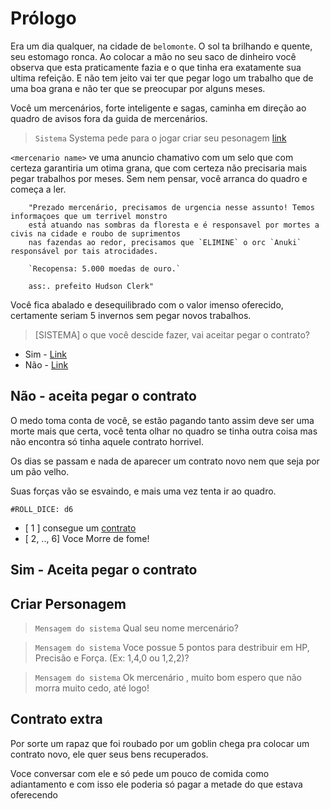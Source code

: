 # Prólogo

Era um dia qualquer, na cidade de `belomonte`. O sol ta brilhando e quente, seu estomago ronca.
Ao colocar a mão no seu saco de dinheiro você observa que esta praticamente fazia e o que tinha era exatamente sua ultima refeição.
E não tem jeito vai ter que pegar logo um trabalho que de uma boa grana e não ter que se preocupar por alguns meses.

Você um mercenários, forte inteligente e sagas, caminha em direção ao quadro de avisos fora da guida de mercenários.


> `Sistema` Systema pede para o jogar criar seu pesonagem [link](#criar-personagem)


`<mercenario name>` ve uma anuncio chamativo com um selo que com certeza garantiria um otima grana, que com certeza não precisaria mais pegar trabalhos por meses.
Sem nem pensar, você arranca do quadro e começa a ler.

        "Prezado mercenário, precisamos de urgencia nesse assunto! Temos informaçoes que um terrivel monstro
        está atuando nas sombras da floresta e é responsavel por mortes a civis na cidade e roubo de suprimentos 
        nas fazendas ao redor, precisamos que `ELIMINE` o orc `Anuki` responsável por tais atrocidades.
        
        `Recopensa: 5.000 moedas de ouro.`
        
        ass:. prefeito Hudson Clerk"

Você fica abalado e desequilibrado com o valor imenso oferecido, certamente seriam 5 invernos sem pegar novos trabalhos.

> [SISTEMA] o que você descide fazer, vai aceitar pegar o contrato?
- Sim - [Link](#não-aceita-pegar-o-contrato)
- Não - [Link](#não---aceita-pegar-o-contrato)


## Não - aceita pegar o contrato

O medo toma conta de você, se estão pagando tanto assim deve ser uma morte mais que certa, você tenta olhar no quadro se tinha outra coisa mas não encontra só tinha aquele contrato horrivel.

Os dias se passam e nada de aparecer um contrato novo nem que seja por um pão velho.

Suas forças vão se esvaindo, e mais uma vez tenta ir ao quadro.

`#ROLL_DICE: d6`

- [ 1 ] consegue um [contrato](#contrato-extra)
- [ 2, .., 6] Voce Morre de fome!

## Sim - Aceita pegar o contrato

## Criar Personagem
> `Mensagem do sistema` Qual seu nome mercenário?

> `Mensagem do sistema` Voce possue 5 pontos para destribuir em HP, Precisão e Força. (Ex: 1,4,0 ou 1,2,2)?

> `Mensagem do sistema` Ok mercenário <nome>, muito bom espero que não morra muito cedo, até logo!

## Contrato extra
Por sorte um rapaz que foi roubado por um goblin chega pra colocar um contrato novo, ele quer seus bens recuperados.

Voce conversar com ele e só pede um pouco de comida como adiantamento e com isso ele poderia só pagar a metade do que estava oferecendo